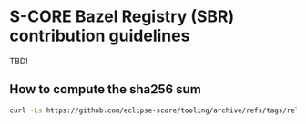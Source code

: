# S-CORE Bazel Registry (SBR) contribution guidelines

TBD!

## How to compute the sha256 sum

```bash
curl -Ls https://github.com/eclipse-score/tooling/archive/refs/tags/release-0.5.0.tar.gz   | sha256sum   | awk '{ print $1 }'   | xxd -r -p   | base64   | sed 's/^/sha256-/'
```
